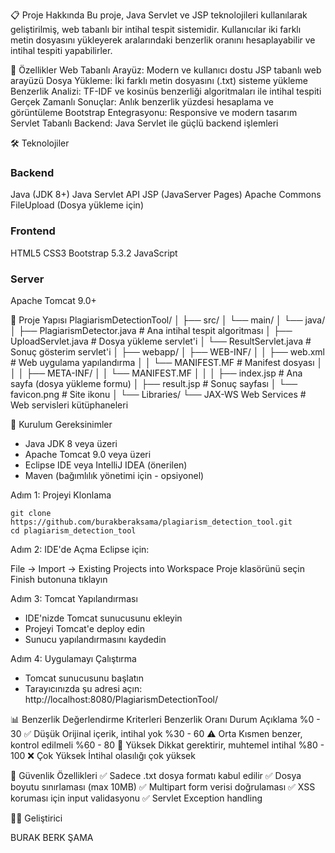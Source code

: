 📋 Proje Hakkında
Bu proje, Java Servlet ve JSP teknolojileri kullanılarak geliştirilmiş, web tabanlı bir intihal tespit sistemidir. Kullanıcılar iki farklı metin dosyasını yükleyerek aralarındaki benzerlik oranını hesaplayabilir ve intihal tespiti yapabilirler.

🎯 Özellikler
Web Tabanlı Arayüz: Modern ve kullanıcı dostu JSP tabanlı web arayüzü
Dosya Yükleme: İki farklı metin dosyasını (.txt) sisteme yükleme
Benzerlik Analizi: TF-IDF ve kosinüs benzerliği algoritmaları ile intihal tespiti
Gerçek Zamanlı Sonuçlar: Anlık benzerlik yüzdesi hesaplama ve görüntüleme
Bootstrap Entegrasyonu: Responsive ve modern tasarım
Servlet Tabanlı Backend: Java Servlet ile güçlü backend işlemleri

🛠️ Teknolojiler

### Backend
Java (JDK 8+)
Java Servlet API
JSP (JavaServer Pages)
Apache Commons FileUpload (Dosya yükleme için)

### Frontend
HTML5
CSS3
Bootstrap 5.3.2
JavaScript

### Server
Apache Tomcat 9.0+

📁 Proje Yapısı
PlagiarismDetectionTool/
│
├── src/
│   └── main/
│       └── java/
│           ├── PlagiarismDetector.java      # Ana intihal tespit algoritması
│           ├── UploadServlet.java           # Dosya yükleme servlet'i
│           └── ResultServlet.java           # Sonuç gösterim servlet'i
│
├── webapp/
│   ├── WEB-INF/
│   │   ├── web.xml                          # Web uygulama yapılandırma
│   │   └── MANIFEST.MF                      # Manifest dosyası
│   │
│   ├── META-INF/
│   │   └── MANIFEST.MF
│   │
│   ├── index.jsp                            # Ana sayfa (dosya yükleme formu)
│   ├── result.jsp                           # Sonuç sayfası
│   └── favicon.png                          # Site ikonu
│
└── Libraries/
    └── JAX-WS Web Services                  # Web servisleri kütüphaneleri


🚀 Kurulum
Gereksinimler
* Java JDK 8 veya üzeri
* Apache Tomcat 9.0 veya üzeri
* Eclipse IDE veya IntelliJ IDEA (önerilen)
* Maven (bağımlılık yönetimi için - opsiyonel)

Adım 1: Projeyi Klonlama
````
git clone https://github.com/burakberaksama/plagiarism_detection_tool.git
cd plagiarism_detection_tool
````
Adım 2: IDE'de Açma
Eclipse için:

File → Import → Existing Projects into Workspace
Proje klasörünü seçin
Finish butonuna tıklayın

Adım 3: Tomcat Yapılandırması
* IDE'nizde Tomcat sunucusunu ekleyin
* Projeyi Tomcat'e deploy edin
* Sunucu yapılandırmasını kaydedin

Adım 4: Uygulamayı Çalıştırma

* Tomcat sunucusunu başlatın
* Tarayıcınızda şu adresi açın: http://localhost:8080/PlagiarismDetectionTool/

📊 Benzerlik Değerlendirme Kriterleri
Benzerlik Oranı	Durum	Açıklama
%0 - 30	✅ Düşük	Orijinal içerik, intihal yok
%30 - 60	⚠️ Orta	Kısmen benzer, kontrol edilmeli
%60 - 80	🔶 Yüksek	Dikkat gerektirir, muhtemel intihal
%80 - 100	❌ Çok Yüksek	İntihal olasılığı çok yüksek

🔐 Güvenlik Özellikleri
✅ Sadece .txt dosya formatı kabul edilir
✅ Dosya boyutu sınırlaması (max 10MB)
✅ Multipart form verisi doğrulaması
✅ XSS koruması için input validasyonu
✅ Servlet Exception handling

👨‍💻 Geliştirici

BURAK BERK ŞAMA
